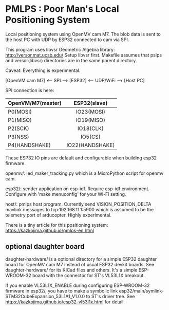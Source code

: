 # PMLPS : Poor Man's Local Positioning System

Local positioning system using OpenMV cam M7. The blob data is sent to the host PC with UDP by ESP32 connected to cam via SPI.

This program uses libvsr Geometric Algebra library:
http://versor.mat.ucsb.edu/
Setup libvsr first. Makefile assumes that pslps and versor(libvsr) directories are in the same parent directory.

Caveat: Everything is experimental.

[OpenVM cam M7] <-- SPI --> [ESP32] <-- UDP/WiFi --> [Host PC]

SPI connection is here:

| OpenVM/M7(master) | ESP32(slave)    |
| ----------------- |:---------------:|
| P0(MOSI)          | IO23(MOSI)      |
| P1(MISO)          | IO19(MISO)      |
| P2(SCK)           | IO18(CLK)       |
| P3(NSS)           | IO5(CS)         |
| P4(HANDSHAKE)     | IO22(HANDSHAKE) |

These ESP32 IO pins are default and configurable when building esp32 firmware.

openmv/:
  led_maker_tracking.py which is a MicroPython script for openmv cam.

esp32/:
  sender application on esp-idf. Require esp-idf environment. Configure with 'make menuconfig' for your Wi-Fi setting.

host/:
  pmlps host program. Currently send VISION_POSITION_DELTA mavlink messages to tcp:192.168.11.1:5900 which is assumed to be the telemetry port of arducopter.
  Highly experimental.

There is a tiny article for this positioning system:
https://kazkojima.github.io/pmlps-en.html

##  optional daughter board

daughter-hardware/ is a optional directory for a simple ESP32 daughter board for OpenMV cam M7 instead of usual ESP32 devkit boards. See daughter-hardware/ for its KiCad files and others. It's a simple ESP-WROOM-32 board with the connector for ST's VL53L1X breakout.

If you enable VL53L1X_ENABLE during configuring ESP-WROOM-32 firmware in esp32/, you have to make a symbolic link esp32/main/symlink-STM32CubeExpansion_53L1A1_V1.0.0 to ST's driver tree. See 
https://kazkojima.github.io/esp32-vl53l1x.html
for detail.



